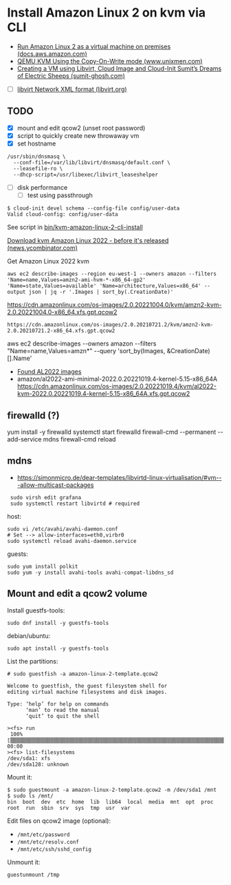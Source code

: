 # Install Amazon Linux 2 on kvm via CLI

- [Run Amazon Linux 2 as a virtual machine on premises (docs.aws.amazon.com)](https://docs.aws.amazon.com/AWSEC2/latest/UserGuide/amazon-linux-2-virtual-machine.html#amazon-linux-2-virtual-machine-download)
- [QEMU  KVM Using the Copy-On-Write mode (www.unixmen.com)](https://www.unixmen.com/qemu-kvm-using-copy-write-mode/)
- [Creating a VM using Libvirt, Cloud Image and Cloud-Init  Sumit’s Dreams of Electric Sheeps (sumit-ghosh.com)](https://sumit-ghosh.com/articles/create-vm-using-libvirt-cloud-images-cloud-init/)

- [ ] [libvirt Network XML format (libvirt.org)](https://libvirt.org/formatnetwork.html)
  
## TODO

- [x] mount and edit qcow2 (unset root password)
- [x] script to quickly create new throwaway vm
- [x] set hostname

```shell
/usr/sbin/dnsmasq \
  --conf-file=/var/lib/libvirt/dnsmasq/default.conf \
  --leasefile-ro \
  --dhcp-script=/usr/libexec/libvirt_leaseshelper
```

- [ ] disk performance
    - [ ] test using passthrough

```shell
$ cloud-init devel schema --config-file config/user-data
Valid cloud-config: config/user-data
```

See script in [bin/kvm-amazon-linux-2-cli-install](bin/kvm-amazon-linux-2-cli-install)

[Download kvm Amazon Linux 2022 - before it's released (news.ycombinator.com)](https://news.ycombinator.com/item?id=29344927)

Get Amazon Linux 2022 kvm

```
aws ec2 describe-images --region eu-west-1 --owners amazon --filters 'Name=name,Values=amzn2-ami-hvm-*-x86_64-gp2' 'Name=state,Values=available' 'Name=architecture,Values=x86_64' --output json | jq -r '.Images | sort_by(.CreationDate)'
```

<https://cdn.amazonlinux.com/os-images/2.0.20221004.0/kvm/amzn2-kvm-2.0.20221004.0-x86_64.xfs.gpt.qcow2>

```
https://cdn.amazonlinux.com/os-images/2.0.20210721.2/kvm/amzn2-kvm-2.0.20210721.2-x86_64.xfs.gpt.qcow2
```

aws ec2 describe-images --owners amazon --filters "Name=name,Values=amzn*" --query 'sort_by(Images, &CreationDate)[].Name'

- [Found AL2022 images](https://us-west-2.console.aws.amazon.com/ec2/v2/home?region=us-west-2#ImageDetails:imageId=ami-09903319492f7527e)
- amazon/al2022-ami-minimal-2022.0.20221019.4-kernel-5.15-x86_64A
<https://cdn.amazonlinux.com/os-images/2.0.20221019.4/kvm/al2022-kvm-2022.0.20221019.4-kernel-5.15-x86_64A.xfs.gpt.qcow2>

## firewalld (?)

yum install -y firewalld
systemctl start firewalld
firewall-cmd --permanent --add-service mdns
firewall-cmd reload

## mdns

- <https://simonmicro.de/dear-templates/libvirtd-linux-virtualisation/#vm---allow-multicast-packages>

```shell
 sudo virsh edit grafana
 sudo systemctl restart libvirtd # required
```

host:

```shell
sudo vi /etc/avahi/avahi-daemon.conf
# Set --> allow-interfaces=eth0,virbr0
sudo systemctl reload avahi-daemon.service
```

guests:

```shell
sudo yum install polkit
sudo yum -y install avahi-tools avahi-compat-libdns_sd
```

## Mount and edit a qcow2 volume

Install guestfs-tools:

```shell
sudo dnf install -y guestfs-tools
```

debian/ubuntu:

```shell
sudo apt install -y guestfs-tools
```

List the partitions:

```shell
# sudo guestfish -a amazon-linux-2-template.qcow2

Welcome to guestfish, the guest filesystem shell for
editing virtual machine filesystems and disk images.

Type: ‘help’ for help on commands
      ‘man’ to read the manual
      ‘quit’ to quit the shell

><fs> run
 100% ⟦▒▒▒▒▒▒▒▒▒▒▒▒▒▒▒▒▒▒▒▒▒▒▒▒▒▒▒▒▒▒▒▒▒▒▒▒▒▒▒▒▒▒▒▒▒▒▒▒▒▒▒▒▒▒▒▒▒▒▒▒▒▒▒▒▒▒▒▒▒▒▒▒▒▒▒▒▒▒▒▒▒▒▒▒▒▒▒▒▒▒▒▒▒▒▒▒▒▒▒▒▒▒▒▒▒▒▒▒▒▒▒▒▒▒▒▒▒▒▒▒▒▒▒▒▒▒▒▒▒▒▒⟧ 00:00
><fs> list-filesystems 
/dev/sda1: xfs
/dev/sda128: unknown

```

Mount it:

```shell
$ sudo guestmount -a amazon-linux-2-template.qcow2 -m /dev/sda1 /mnt
$ sudo ls /mnt/
bin  boot  dev  etc  home  lib  lib64  local  media  mnt  opt  proc  root  run  sbin  srv  sys  tmp  usr  var
```

Edit files on qcow2 image (optional):

- `/mnt/etc/password`
- `/mnt/etc/resolv.conf`
- `/mnt/etc/ssh/sshd_config`

Unmount it:

```shell
guestunmount /tmp
```
